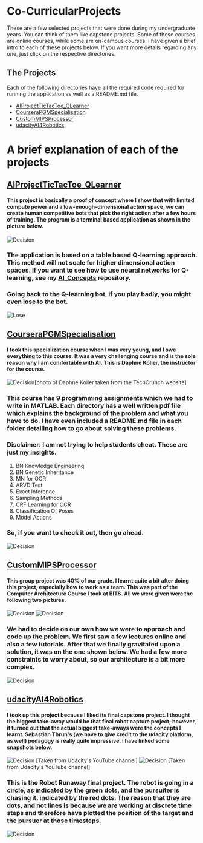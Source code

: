 # Co-CurricularProjects
These are a few selected projects that were done during my undergraduate years. You can think of them like capstone projects. Some of these courses are online courses, while some are on-campus courses. I have given a brief intro to each of these projects below. If you want more details regarding any one, just click on the respective directories.





## The Projects

Each of the following directories have all the required code required for running the application as well as a README.md file.  

* [AIProjectTicTacToe_QLearner](https://github.com/Aks-Dmv/Co-CurricularProjects/tree/master/AIProjectTicTacToe_QLearner)
* [CourseraPGMSpecialisation](https://github.com/Aks-Dmv/Co-CurricularProjects/tree/master/CourseraPGMSpecialisation)
* [CustomMIPSProcessor](https://github.com/Aks-Dmv/Co-CurricularProjects/tree/master/CustomMIPSProcessor)
* [udacityAI4Robotics](https://github.com/Aks-Dmv/Co-CurricularProjects/tree/master/udacityAI4Robotics)


# A brief explanation of each of the projects

## [AIProjectTicTacToe_QLearner](https://github.com/Aks-Dmv/Co-CurricularProjects/tree/master/AIProjectTicTacToe_QLearner)  

#### This project is basically a proof of concept where I show that with limited compute power and a low-enough-dimensional action space, we can create human competitive bots that pick the right action after a few hours of training. The program is a terminal based application as shown in the picture below.

![Decision](img/TicTacToe.png?raw=true "Title")

### The application is based on a table based Q-learning approach. This method will not scale for higher dimensional action spaces. If you want to see how to use neural networks for Q-learning, see my [AI_Concepts](https://github.com/Aks-Dmv/AI_Concepts) repository.  

### Going back to the Q-learning bot, if you play badly, you might even lose to the bot.

![Lose](img/Lose.png?raw=true "Title")


## [CourseraPGMSpecialisation](https://github.com/Aks-Dmv/Co-CurricularProjects/tree/master/CourseraPGMSpecialisation)  

#### I took this specialization course when I was very young, and I owe everything to this course. It was a very challenging course and is the sole reason why I am comfortable with AI. This is Daphne Koller, the instructor for the course. 

![Decision](img/daphnecoursera.png?raw=true "Title")[photo of Daphne Koller taken from the TechCrunch website]


### This course has 9 programming assignments which we had to write in MATLAB. Each directory has a well written pdf file which explains the background of the problem and what you have to do. I have even included a README.md file in each folder detailing how to go about solving these problems.
### Disclaimer: I am not trying to help students cheat. These are just my insights. 

1. BN Knowledge Engineering
2. BN Genetic Inheritance
3. MN for OCR
4. ARVD Test
5. Exact Inference
6. Sampling Methods
7. CRF Learning for OCR
8. Classification Of Poses
9. Model Actions

### So, if you want to check it out, then go ahead.

![Decision](img/PGM.jpeg?raw=true "Title")




## [CustomMIPSProcessor](https://github.com/Aks-Dmv/Co-CurricularProjects/tree/master/CustomMIPSProcessor) 

#### This group project was 40% of our grade. I learnt quite a bit after doing this project, especially how to work as a team. This was part of the Computer Architecture Course I took at BITS. All we were given were the following two pictures.

![Decision](img/Q29-1.png?raw=true "Title")
![Decision](img/Q29-2.png?raw=true "Title")


### We had to decide on our own how we were to approach and code up the problem. We first saw a few lectures online and also a few tutorials. After that we finally gravitated upon a solution, it was on the one shown below. We had a few more constraints to worry about, so our architecture is a bit more complex.


![Decision](img/VLIW.jpg?raw=true "Title")



## [udacityAI4Robotics](https://github.com/Aks-Dmv/Co-CurricularProjects/tree/master/udacityAI4Robotics) 

#### I took up this project because I liked its final capstone project. I thought the biggest take-away would be that final robot capture project; however, it turned out that the actual biggest take-aways were the concepts I learnt. Sebastian Thrun's (we have to give credit to the udacity platform, as well) pedagogy is really quite impressive. I have linked some snapshots below.

![Decision](img/thrun.jpg?raw=true "Title") [Taken from Udacity's YouTube channel]
![Decision](img/distri.jpg?raw=true "Title") [Taken from Udacity's YouTube channel]



### This is the Robot Runaway final project. The robot is going in a circle, as indicated by the green dots, and the pursuiter is chasing it, indicated by the red dots. The reason that they are dots, and not lines is because we are working at discrete time steps and therefore have plotted the position of the target and the pursuer at those timesteps.


![Decision](img/RobotRun.png?raw=true "Title")
